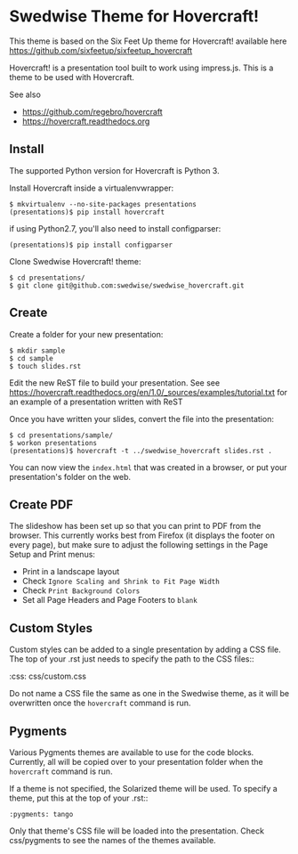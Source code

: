 Swedwise Theme for Hovercraft!
==============================

This theme is based on the Six Feet Up theme for Hovercraft! available here https://github.com/sixfeetup/sixfeetup_hovercraft

Hovercraft! is a presentation tool built to work using impress.js. This is a theme to be used
with Hovercraft.

See also 
 * https://github.com/regebro/hovercraft
 * https://hovercraft.readthedocs.org

Install
-------

The supported Python version for Hovercraft is Python 3.

Install Hovercraft inside a virtualenvwrapper:

    $ mkvirtualenv --no-site-packages presentations
    (presentations)$ pip install hovercraft
  
if using Python2.7, you'll also need to install configparser:
 
    (presentations)$ pip install configparser

Clone Swedwise Hovercraft! theme:

    $ cd presentations/
    $ git clone git@github.com:swedwise/swedwise_hovercraft.git

Create
------

Create a folder for your new presentation:

    $ mkdir sample
    $ cd sample
    $ touch slides.rst

Edit the new ReST file to build your presentation. See see https://hovercraft.readthedocs.org/en/1.0/_sources/examples/tutorial.txt for an example of a presentation written with ReST

Once you have written your slides, convert the file into the presentation:

    $ cd presentations/sample/
    $ workon presentations
    (presentations)$ hovercraft -t ../swedwise_hovercraft slides.rst .

You can now view the `index.html` that was created in a browser, or put your presentation's folder on the web. 


Create PDF
----------

The slideshow has been set up so that you can print to PDF from the browser. This currently works best from Firefox (it displays the footer on every page), but make sure to adjust the following settings in the Page Setup and Print menus:

 * Print in a landscape layout
 * Check ``Ignore Scaling and Shrink to Fit Page Width``
 * Check ``Print Background Colors``
 * Set all Page Headers and Page Footers to ``blank``

Custom Styles
-------------

Custom styles can be added to a single presentation by adding a CSS file.  The top of your .rst just needs to specify the path to the CSS files::

  :css: css/custom.css
 
Do not name a CSS file the same as one in the Swedwise theme, as it will be overwritten once the ``hovercraft`` command is run.

Pygments
--------

Various Pygments themes are available to use for the code blocks.  Currently, all will be copied over to your presentation folder when the ``hovercraft`` command is run. 

If a theme is not specified, the Solarized theme will be used.  To specify a theme, put this at the top of your .rst::

    :pygments: tango
    
Only that theme's CSS file will be loaded into the presentation. Check css/pygments to see the names of the themes available.

